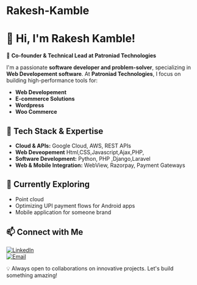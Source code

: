 # Rakesh-Kamble
# 👋 Hi, I'm Rakesh Kamble!  
🚀 **Co-founder & Technical Lead at Patroniad Technologies**  

I'm a passionate **software developer and problem-solver**, specializing in **Web Developement software**. At **Patroniad Technologies**, I focus on building high-performance tools for:  
- **Web Developement**  
- **E-commerce Solutions**  
- **Wordpress**
- **Woo Commerce** 

## 🔧 Tech Stack & Expertise  
- **Cloud & APIs:** Google Cloud, AWS, REST APIs  
- **Web Deveopement** Html,CSS,Javascript,Ajax,PHP,
- **Software Development:** Python, PHP ,Django,Laravel
- **Web & Mobile Integration:** WebView, Razorpay, Payment Gateways  

## 🌱 Currently Exploring  
- Point cloud 
- Optimizing UPI payment flows for Android apps  
- Mobile application for someone brand

## 📫 Connect with Me  
[![LinkedIn](https://img.shields.io/badge/LinkedIn-Connect-blue?style=flat&logo=linkedin)](https://www.linkedin.com/in/rakesh-kamble-007/)  
[![Email](https://img.shields.io/badge/Email-Contact-red?style=flat&logo=gmail)](mailto:rkamble373@gmail.com)  

💡 Always open to collaborations on innovative projects. Let's build something amazing!  

